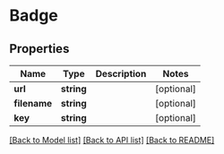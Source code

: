 # Badge

## Properties
Name | Type | Description | Notes
------------ | ------------- | ------------- | -------------
**url** | **string** |  | [optional] 
**filename** | **string** |  | [optional] 
**key** | **string** |  | [optional] 

[[Back to Model list]](../README.md#documentation-for-models) [[Back to API list]](../README.md#documentation-for-api-endpoints) [[Back to README]](../README.md)


